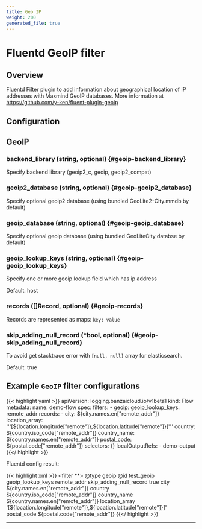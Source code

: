 ```yaml
---
title: Geo IP
weight: 200
generated_file: true
---
```


# Fluentd GeoIP filter
## Overview
 Fluentd Filter plugin to add information about geographical location of IP addresses with Maxmind GeoIP databases.
 More information at https://github.com/y-ken/fluent-plugin-geoip

## Configuration
## GeoIP

### backend_library (string, optional) {#geoip-backend_library}

Specify backend library (geoip2_c, geoip, geoip2_compat) 


### geoip2_database (string, optional) {#geoip-geoip2_database}

Specify optional geoip2 database (using bundled GeoLite2-City.mmdb by default) 


### geoip_database (string, optional) {#geoip-geoip_database}

Specify optional geoip database (using bundled GeoLiteCity databse by default) 


### geoip_lookup_keys (string, optional) {#geoip-geoip_lookup_keys}

Specify one or more geoip lookup field which has ip address  

Default:  host

### records ([]Record, optional) {#geoip-records}

Records are represented as maps: `key: value` 


### skip_adding_null_record (*bool, optional) {#geoip-skip_adding_null_record}

To avoid get stacktrace error with `[null, null]` array for elasticsearch. 

Default: true



## Example `GeoIP` filter configurations

{{< highlight yaml >}}
apiVersion: logging.banzaicloud.io/v1beta1
kind: Flow
metadata:
  name: demo-flow
spec:
  filters:
    - geoip:
        geoip_lookup_keys: remote_addr
        records:
          - city: ${city.names.en["remote_addr"]}
            location_array: '''[${location.longitude["remote"]},${location.latitude["remote"]}]'''
            country: ${country.iso_code["remote_addr"]}
            country_name: ${country.names.en["remote_addr"]}
            postal_code:  ${postal.code["remote_addr"]}
  selectors: {}
  localOutputRefs:
    - demo-output
{{</ highlight >}}

Fluentd config result:

{{< highlight xml >}}
<filter **>
  @type geoip
  @id test_geoip
  geoip_lookup_keys remote_addr
  skip_adding_null_record true
  <record>
    city ${city.names.en["remote_addr"]}
    country ${country.iso_code["remote_addr"]}
    country_name ${country.names.en["remote_addr"]}
    location_array '[${location.longitude["remote"]},${location.latitude["remote"]}]'
    postal_code ${postal.code["remote_addr"]}
  </record>
</filter>
{{</ highlight >}}


---
